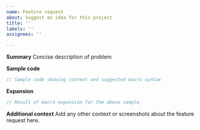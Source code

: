 ```yaml
---
name: Feature request
about: Suggest an idea for this project
title: ''
labels: ''
assignees: ''

---
```


**Summary**
Concise description of problem

**Sample code**
```rust
// Sample code showing context and suggested macro syntax
```

**Expansion**
```rust
// Result of macro expansion for the above sample.
```

**Additional context**
Add any other context or screenshots about the feature request here.

